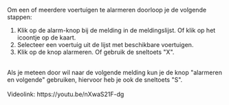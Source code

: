 Om een of meerdere voertuigen te alarmeren doorloop je de volgende stappen:<br/>
1. Klik op de alarm-knop bij de melding in de meldingslijst.  Of klik op het icoontje op de kaart.
2. Selecteer een voertuig uit de lijst met beschikbare voertuigen.
3. Klik op de knop alarmeren. Of gebruik de sneltoets "X". 
<br/>
Als je meteen door wil naar de volgende melding kun je de knop "alarmeren en volgende" gebruiken, hiervoor heb je ook de sneltoets "S". <br/><br/>
Videolink: https://youtu.be/nXwaS21F-dg